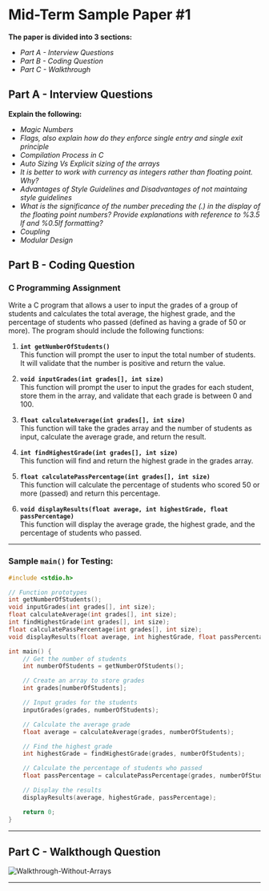 # Mid-Term Sample Paper #1

<b>The paper is divided into 3 sections:</b>
<ul>
  <i>
  <li>Part A - Interview Questions</li>
  <li>Part B - Coding Question</li>
  <li>Part C - Walkthrough</li>
  </i>
</ul>

## Part A - Interview Questions

<b>Explain the following:</b>
<ul>
  <i>
  <li>Magic Numbers</li>
  <li>Flags, also explain how do they enforce single entry and single exit principle</li>
  <li>Compilation Process in C</li>
  <li>Auto Sizing Vs Explicit sizing of the arrays</li>
  <li>It is better to work with currency as integers rather than floating point. Why?</li>
  <li>Advantages of Style Guidelines and Disadvantages of not maintaing style guidelines</li>
  <li>What is the significance of the number preceding the (.) in the display of the floating point numbers? Provide explanations with reference to %3.5 lf and %0.5lf formatting?</li>
  <li>Coupling</li>
  <li>Modular Design</li>
  </i>
</ul>


## Part B - Coding Question

### C Programming Assignment

Write a C program that allows a user to input the grades of a group of students and calculates the total average, the highest grade, and the percentage of students who passed (defined as having a grade of 50 or more). The program should include the following functions:

1. **`int getNumberOfStudents()`**  
   This function will prompt the user to input the total number of students. It will validate that the number is positive and return the value.

2. **`void inputGrades(int grades[], int size)`**  
   This function will prompt the user to input the grades for each student, store them in the array, and validate that each grade is between 0 and 100.

3. **`float calculateAverage(int grades[], int size)`**  
   This function will take the grades array and the number of students as input, calculate the average grade, and return the result.

4. **`int findHighestGrade(int grades[], int size)`**  
   This function will find and return the highest grade in the grades array.

5. **`float calculatePassPercentage(int grades[], int size)`**  
   This function will calculate the percentage of students who scored 50 or more (passed) and return this percentage.

6. **`void displayResults(float average, int highestGrade, float passPercentage)`**  
   This function will display the average grade, the highest grade, and the percentage of students who passed.

---

### Sample `main()` for Testing:

```c
#include <stdio.h>

// Function prototypes
int getNumberOfStudents();
void inputGrades(int grades[], int size);
float calculateAverage(int grades[], int size);
int findHighestGrade(int grades[], int size);
float calculatePassPercentage(int grades[], int size);
void displayResults(float average, int highestGrade, float passPercentage);

int main() {
    // Get the number of students
    int numberOfStudents = getNumberOfStudents();

    // Create an array to store grades
    int grades[numberOfStudents];

    // Input grades for the students
    inputGrades(grades, numberOfStudents);

    // Calculate the average grade
    float average = calculateAverage(grades, numberOfStudents);

    // Find the highest grade
    int highestGrade = findHighestGrade(grades, numberOfStudents);

    // Calculate the percentage of students who passed
    float passPercentage = calculatePassPercentage(grades, numberOfStudents);

    // Display the results
    displayResults(average, highestGrade, passPercentage);

    return 0;
}
```
---

## Part C - Walkthough Question
![Walkthrough-Without-Arrays](https://github.com/user-attachments/assets/cf9596f7-0ea6-476c-9e78-243d1190f289)

---

###
